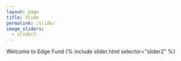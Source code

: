 ```yaml
---
layout: page
title: Slide 
permalink: /slide/
image_sliders:
  - slider2
---
```


Welcome to Edge Fund
{% include slider.html selector="slider2" %}
